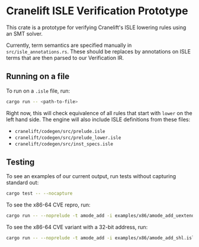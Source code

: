 # Cranelift ISLE Verification Prototype

This crate is a prototype for verifying Cranelift's ISLE lowering rules using an SMT solver.

Currently, term semantics are specified manually in `src/isle_annotations.rs`. These should be replaces by annotations on ISLE terms that are then parsed to our Verification IR.  

## Running on a file

To run on a `.isle` file, run:

```bash
cargo run -- <path-to-file>
```

Right now, this will check equivalence of all rules that start with `lower` on the left hand side. 
The engine will also include ISLE definitions from these files:
- `cranelift/codegen/src/prelude.isle`
- `cranelift/codegen/src/prelude_lower.isle`
- `cranelift/codegen/src/inst_specs.isle`


## Testing

To see an examples of our current output, run tests without capturing standard out:
```bash
cargo test -- --nocapture
```

To see the x86-64 CVE repro, run:

```bash
cargo run -- --noprelude -t amode_add -i examples/x86/amode_add_uextend_shl.isle
```

To see the x86-64 CVE variant with a 32-bit address, run:
```bash
cargo run -- --noprelude -t amode_add -i examples/x86/amode_add_shl.isle
```